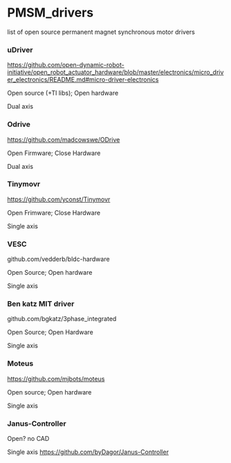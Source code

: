 # PMSM_drivers

list of open source permanent magnet synchronous motor drivers

### uDriver
https://github.com/open-dynamic-robot-initiative/open_robot_actuator_hardware/blob/master/electronics/micro_driver_electronics/README.md#micro-driver-electronics

Open source (+TI libs); Open hardware

Dual axis

### Odrive
https://github.com/madcowswe/ODrive

Open Firmware; Close Hardware

Dual axis

### Tinymovr
https://github.com/yconst/Tinymovr 

Open Frimware; Close Hardware

Single axis

### VESC
github.com/vedderb/bldc-hardware

Open Source; Open hardware

Single axis

### Ben katz MIT driver
github.com/bgkatz/3phase_integrated

Open Source; Open Hardware

Single axis

### Moteus
https://github.com/mjbots/moteus

Open source; Open hardware

Single axis


### Janus-Controller
Open? no CAD

Single axis
https://github.com/byDagor/Janus-Controller

